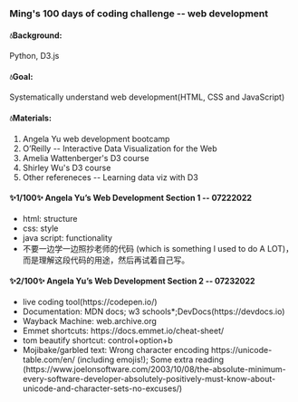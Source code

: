 <h3>Ming's 100 days of coding challenge -- web development</h3>
<h4>💧Background:</h4>Python, D3.js
<h4>💧Goal:</h4>Systematically understand web development(HTML, CSS and JavaScript)
<h4>💧Materials:</h4>
<ol>
<li>Angela Yu web development bootcamp</li>
<li>O’Reilly -- Interactive Data Visualization for the Web</li>
<li>Amelia Wattenberger's D3 course</li>
<li>Shirley Wu's D3 course</li>
<li>Other refereneces -- Learning data viz with D3</li>
</ol>

<h4>✨1/100✨ Angela Yu’s Web Development Section 1 -- 07222022</h4>
<ul>
<li>html: structure</li>
<li>css: style</li>
<li>java script: functionality</li>
<li>不要一边学一边照抄老师的代码 (which is something I used to do A LOT)，而是理解这段代码的用途，然后再试着自己写。</li>
 </ul>
<h4>✨2/100✨ Angela Yu’s Web Development Section 2 -- 07232022</h4>
<ul>
<li>live coding tool(https://codepen.io/)</li>
<li>Documentation: MDN docs; w3 schools*;DevDocs(https://devdocs.io)</li>
<li>Wayback Machine: web.archive.org</li>
<li>Emmet shortcuts: https://docs.emmet.io/cheat-sheet/</li>
<li>tom beautify shortcut: control+option+b</li>
<li>Mojibake/garbled text: Wrong character encoding https://unicode-table.com/en/ (including emojis!); Some extra reading (https://www.joelonsoftware.com/2003/10/08/the-absolute-minimum-every-software-developer-absolutely-positively-must-know-about-unicode-and-character-sets-no-excuses/)</li>
</ul>
